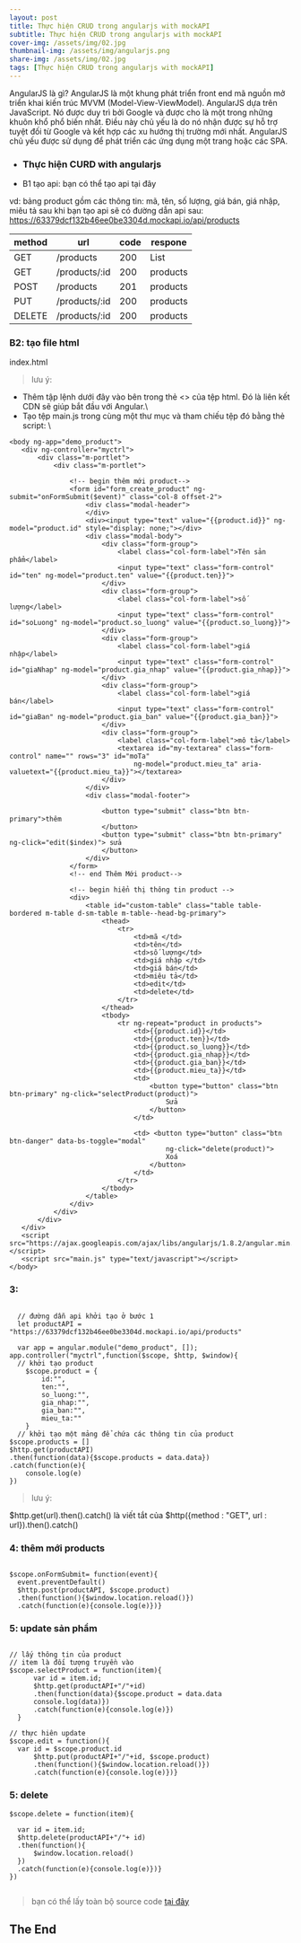 ```yaml
---
layout: post
title: Thực hiện CRUD trong angularjs with mockAPI
subtitle: Thực hiện CRUD trong angularjs with mockAPI
cover-img: /assets/img/02.jpg
thumbnail-img: /assets/img/angularjs.png
share-img: /assets/img/02.jpg
tags: [Thực hiện CRUD trong angularjs with mockAPI]
---
```


AngularJS là gì? AngularJS là một khung phát triển front end mã nguồn mở triển khai kiến trúc MVVM (Model-View-ViewModel). AngularJS dựa trên JavaScript. Nó được duy trì bởi Google và được cho là một trong những khuôn khổ phổ biến nhất. Điều này chủ yếu là do nó nhận được sự hỗ trợ tuyệt đối từ Google và kết hợp các xu hướng thị trường mới nhất. AngularJS chủ yếu được sử dụng để phát triển các ứng dụng một trang hoặc các SPA.

* ### Thực hiện CURD with angularjs

* B1 tạo api:
bạn có thể tạo api tại đây

vd:
bảng product gồm các thông tin: mã, tên, số lượng, giá bán, giá nhập, miêu tả
sau khi bạn tạo api sẽ có đường dẫn api sau: https://63379dcf132b46ee0be3304d.mockapi.io/api/products


 <table>
                    <thead>
                        <th>method</th>
                        <th>url</th>
                        <th>code</th>
                        <th>respone</th>
                    </thead>
                    <tbody>
                        <tr>
                            <td>GET</td>
                            <td>/products</td>
                            <td>200</td>
                            <td>List</td>
                        </tr>
                        <tr>
                            <td>GET</td>
                            <td>/products/:id</td>
                            <td>200</td>
                            <td>products</td>
                        </tr>
                        <tr>
                            <td>POST</td>
                            <td>/products</td>
                            <td>201</td>
                            <td>products</td>
                        </tr>
                        <tr>
                            <td>PUT</td>
                            <td>/products/:id</td>
                            <td>200</td>
                            <td>products</td>
                        </tr>
                        <tr>
                            <td>DELETE</td>
                            <td>/products/:id</td>
                            <td>200</td>
                            <td>products</td>
                        </tr>
          </tbody>
</table>


### B2: tạo file html


index.html

> lưu ý:

- Thêm tập lệnh dưới đây vào bên trong thẻ <> của tệp html. Đó là liên kết CDN sẽ giúp bắt đầu với Angular.\
  <script src="https://ajax.googleapis.com/ajax/libs/angularjs/1.6.9/angular.min.js"></script>
- Tạo tệp main.js trong cùng một thư mục và tham chiếu tệp đó bằng thẻ script:
  <script src="main.js" type="text/javascript"></script> \
 
 ```
 <body ng-app="demo_product">
    <div ng-controller="myctrl">
        <div class="m-portlet">
            <div class="m-portlet">

                <!-- begin thêm mới product-->
                <form id="form_create_product" ng-submit="onFormSubmit($event)" class="col-8 offset-2">
                    <div class="modal-header">
                    </div>
                    <div><input type="text" value="{{product.id}}" ng-model="product.id" style="display: none;"></div>
                    <div class="modal-body">
                        <div class="form-group">
                            <label class="col-form-label">Tên sản phẩm</label>
                            <input type="text" class="form-control" id="ten" ng-model="product.ten" value="{{product.ten}}">
                        </div>
                        <div class="form-group">
                            <label class="col-form-label">số lượng</label>
                            <input type="text" class="form-control" id="soLuong" ng-model="product.so_luong" value="{{product.so_luong}}">
                        </div>
                        <div class="form-group">
                            <label class="col-form-label">giá nhập</label>
                            <input type="text" class="form-control" id="giaNhap" ng-model="product.gia_nhap" value="{{product.gia_nhap}}">
                        </div>
                        <div class="form-group">
                            <label class="col-form-label">giá bán</label>
                            <input type="text" class="form-control" id="giaBan" ng-model="product.gia_ban" value="{{product.gia_ban}}">
                        </div>
                        <div class="form-group">
                            <label class="col-form-label">mô tả</label>
                            <textarea id="my-textarea" class="form-control" name="" rows="3" id="moTa"
                                ng-model="product.mieu_ta" aria-valuetext="{{product.mieu_ta}}"></textarea>
                        </div>
                    </div>
                    <div class="modal-footer">
                    
                        <button type="submit" class="btn btn-primary">thêm 
                        </button>
                        <button type="submit" class="btn btn-primary" ng-click="edit($index)"> sửa
                        </button>
                    </div>
                </form>
                <!-- end Thêm Mới product-->

                <!-- begin hiển thị thông tin product -->
                <div>
                    <table id="custom-table" class="table table-bordered m-table d-sm-table m-table--head-bg-primary">
                        <thead>
                            <tr>
                                <td>mã </td>
                                <td>tên</td>
                                <td>số lượng</td>
                                <td>giá nhập </td>
                                <td>giá bán</td>
                                <td>miêu tả</td>
                                <td>edit</td>
                                <td>delete</td>
                            </tr>
                        </thead>
                        <tbody>
                            <tr ng-repeat="product in products">
                                <td>{{product.id}}</td>
                                <td>{{product.ten}}</td>
                                <td>{{product.so_luong}}</td>
                                <td>{{product.gia_nhap}}</td>
                                <td>{{product.gia_ban}}</td>
                                <td>{{product.mieu_ta}}</td>
                                <td>
                                    <button type="button" class="btn btn-primary" ng-click="selectProduct(product)">
                                        Sửa
                                    </button>
                                </td>

                                <td> <button type="button" class="btn btn-danger" data-bs-toggle="modal"
                                        ng-click="delete(product)">
                                        Xoá
                                    </button>
                                </td>
                            </tr>
                        </tbody>
                    </table>
                </div>
            </div>
        </div>
    </div>
    <script src="https://ajax.googleapis.com/ajax/libs/angularjs/1.8.2/angular.min.js"></script>
    <script src="main.js" type="text/javascript"></script>
</body>

 ```

### 3: 

  
```

  // đường dẫn api khởi tạo ở bước 1
  let productAPI = "https://63379dcf132b46ee0be3304d.mockapi.io/api/products"
  
  var app = angular.module("demo_product", []);
app.controller("myctrl",function($scope, $http, $window){
  // khởi tạo product
    $scope.product = {
        id:"",
        ten:"",
        so_luong:"",
        gia_nhap:"",
        gia_ban:"",
        mieu_ta:""
    }
  // khởi tạo một mảng để chứa các thông tin của product
$scope.products = []
$http.get(productAPI)
.then(function(data){$scope.products = data.data})
.catch(function(e){
    console.log(e)
})
```
  
  
> lưu ý: 
  
  $http.get(url).then().catch() là viết tắt của $http({method : "GET", url : url}).then().catch()
  
  
### 4: thêm mới products
  
  
  ```
  
  $scope.onFormSubmit= function(event){
    event.preventDefault()
    $http.post(productAPI, $scope.product)
    .then(function(){$window.location.reload()})
    .catch(function(e){console.log(e)})}
  
  ```
 
### 5: update sản phẩm
  
  ```
  
 // lấy thông tin của product
// item là đối tượng truyền vào
  $scope.selectProduct = function(item){
        var id = item.id;
        $http.get(productAPI+"/"+id)
        .then(function(data){$scope.product = data.data
        console.log(data)})
        .catch(function(e){console.log(e)})
    }

// thực hiên update 
$scope.edit = function(){
    var id = $scope.product.id
        $http.put(productAPI+"/"+id, $scope.product)
        .then(function(){$window.location.reload()})
        .catch(function(e){console.log(e)})}
  ```

### 5: delete 
  
  ```
  $scope.delete = function(item){

    var id = item.id;
    $http.delete(productAPI+"/"+ id)
    .then(function(){
        $window.location.reload()
    })
    .catch(function(e){console.log(e)})}
})

  
  ```
  
  > bạn có thể lấy toàn bộ source code [tại đây](https://github.com/thangdtph27626/demoCURDAngular.github.io)


## The End
